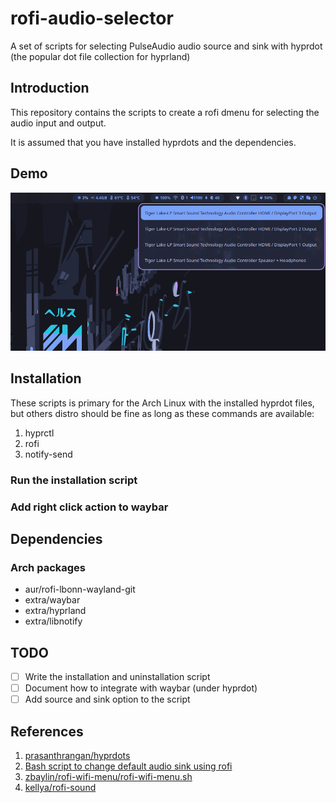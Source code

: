 # rofi-audio-selector

A set of scripts for selecting PulseAudio audio source and sink with hyprdot (the popular dot file collection for hyprland)


## Introduction

This repository contains the scripts to create a rofi dmenu for selecting the audio input and output.

It is assumed that you have installed hyprdots and the dependencies.

## Demo

![Demo image](asset/rofi-audio-selector-demo.png)

## Installation

These scripts is primary for the Arch Linux with the installed hyprdot files, but others distro should be fine as long as these commands are available:

1. hyprctl
2. rofi
3. notify-send

### Run the installation script

### Add right click action to waybar

## Dependencies

### Arch packages
- aur/rofi-lbonn-wayland-git
- extra/waybar
- extra/hyprland
- extra/libnotify

## TODO
- [ ] Write the installation and uninstallation script
- [ ] Document how to integrate with waybar (under hyprdot)
- [ ] Add source and sink option to the script

## References
1. [prasanthrangan/hyprdots](https://github.com/prasanthrangan/hyprdots)
2. [Bash script to change default audio sink using rofi](https://www.reddit.com/r/archlinux/comments/14idhhk/bash_script_to_change_default_audio_sink_using/)
3. [zbaylin/rofi-wifi-menu/rofi-wifi-menu.sh](https://github.com/zbaylin/rofi-wifi-menu/blob/master/rofi-wifi-menu.sh)
4. [kellya/rofi-sound](https://github.com/kellya/rofi-sound)
